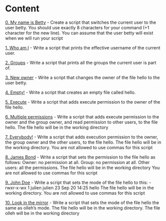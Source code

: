 # Content 

[0. My name is Betty](0-iam_betty) - Create a script that switches the current user to the user betty. You should use exactly 8 characters for your command (+1 character for the new line). You can assume that the user betty will exist when we will run your script

[1. Who am I](1-who_am_i) - Write a script that prints the effective username of the current user.

[2. Groups](2-groups) - Write a script that prints all the groups the current user is part of.

[3. New owner](3-new_owner) - Write a script that changes the owner of the file hello to the user betty.

[4. Empty!](4-empty) - Write a script that creates an empty file called hello.

[5. Execute](5-execute) - Write a script that adds execute permission to the owner of the file hello.

[6. Multiple permissions](6-multiple_permissions) - Write a script that adds execute permission to the owner and the group owner, and read permission to other users, to the file hello. The file hello will be in the working directory

[7. Everybody!](7-everybody) - Write a script that adds execution permission to the owner, the group owner and the other users, to the file hello. The file hello will be in the working directory. You are not allowed to use commas for this script

[8. James Bond](8-James_Bond) - Write a script that sets the permission to the file hello as follows:  Owner: no permission at all. Group: no permission at all. Other users: all the permissions. The file hello will be in the working directory You are not allowed to use commas for this script

[9. John Doe](9-John_Doe) - Write a script that sets the mode of the file hello to this:   -rwxr-x-wx 1 julien julien 23 Sep 20 14:25 hello    The file hello will be in the working directory. You are not allowed to use commas for this script

[10. Look in the mirror](10-mirror_permissions) - Write a script that sets the mode of the file hello the same as olleh’s mode. The file hello will be in the working directory. The file olleh will be in the working directory 
